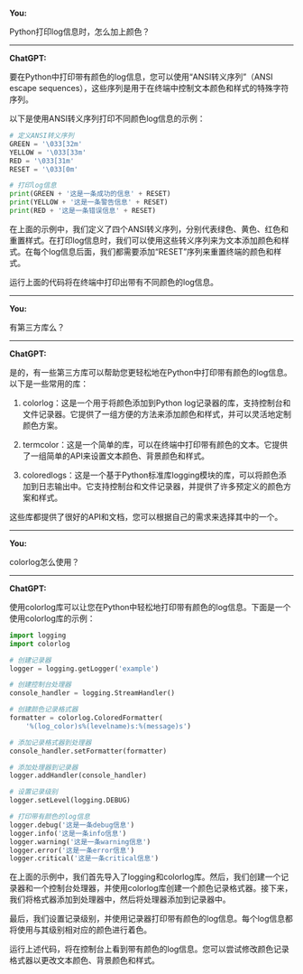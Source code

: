 **You:**

Python打印log信息时，怎么加上颜色？

* * *

**ChatGPT:**

要在Python中打印带有颜色的log信息，您可以使用“ANSI转义序列”（ANSI escape sequences），这些序列是用于在终端中控制文本颜色和样式的特殊字符序列。

以下是使用ANSI转义序列打印不同颜色log信息的示例：

```python
# 定义ANSI转义序列
GREEN = '\033[32m'
YELLOW = '\033[33m'
RED = '\033[31m'
RESET = '\033[0m'

# 打印log信息
print(GREEN + '这是一条成功的信息' + RESET)
print(YELLOW + '这是一条警告信息' + RESET)
print(RED + '这是一条错误信息' + RESET)
```

在上面的示例中，我们定义了四个ANSI转义序列，分别代表绿色、黄色、红色和重置样式。在打印log信息时，我们可以使用这些转义序列来为文本添加颜色和样式。在每个log信息后面，我们都需要添加“RESET”序列来重置终端的颜色和样式。

运行上面的代码将在终端中打印出带有不同颜色的log信息。

* * *

**You:**

有第三方库么？

* * *

**ChatGPT:**

是的，有一些第三方库可以帮助您更轻松地在Python中打印带有颜色的log信息。以下是一些常用的库：

1.  colorlog：这是一个用于将颜色添加到Python log记录器的库，支持控制台和文件记录器。它提供了一组方便的方法来添加颜色和样式，并可以灵活地定制颜色方案。
    
2.  termcolor：这是一个简单的库，可以在终端中打印带有颜色的文本。它提供了一组简单的API来设置文本颜色、背景颜色和样式。
    
3.  coloredlogs：这是一个基于Python标准库logging模块的库，可以将颜色添加到日志输出中。它支持控制台和文件记录器，并提供了许多预定义的颜色方案和样式。
    

这些库都提供了很好的API和文档，您可以根据自己的需求来选择其中的一个。

* * *

**You:**

colorlog怎么使用？

* * *

**ChatGPT:**

使用colorlog库可以让您在Python中轻松地打印带有颜色的log信息。下面是一个使用colorlog库的示例：

```python
import logging
import colorlog

# 创建记录器
logger = logging.getLogger('example')

# 创建控制台处理器
console_handler = logging.StreamHandler()

# 创建颜色记录格式器
formatter = colorlog.ColoredFormatter(
    '%(log_color)s%(levelname)s:%(message)s')

# 添加记录格式器到处理器
console_handler.setFormatter(formatter)

# 添加处理器到记录器
logger.addHandler(console_handler)

# 设置记录级别
logger.setLevel(logging.DEBUG)

# 打印带有颜色的log信息
logger.debug('这是一条debug信息')
logger.info('这是一条info信息')
logger.warning('这是一条warning信息')
logger.error('这是一条error信息')
logger.critical('这是一条critical信息')
```

在上面的示例中，我们首先导入了logging和colorlog库。然后，我们创建一个记录器和一个控制台处理器，并使用colorlog库创建一个颜色记录格式器。接下来，我们将格式器添加到处理器中，然后将处理器添加到记录器中。

最后，我们设置记录级别，并使用记录器打印带有颜色的log信息。每个log信息都将使用与其级别相对应的颜色进行着色。

运行上述代码，将在控制台上看到带有颜色的log信息。您可以尝试修改颜色记录格式器以更改文本颜色、背景颜色和样式。